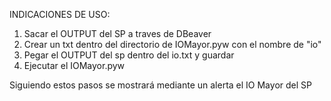 INDICACIONES DE USO:

1. Sacar el OUTPUT del SP a traves de DBeaver
2. Crear un txt dentro del directorio de IOMayor.pyw con el nombre de "io"
3. Pegar el OUTPUT del sp dentro del io.txt y guardar
4. Ejecutar el IOMayor.pyw

Siguiendo estos pasos se mostrará mediante un alerta el IO Mayor del SP
